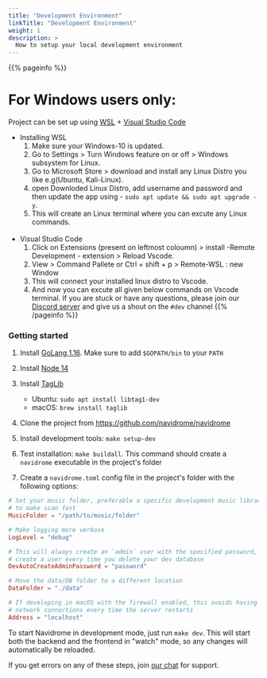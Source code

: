 ```yaml
---
title: "Development Environment"
linkTitle: "Development Environment"
weight: 1
description: >
  How to setup your local development environment
---
```


{{% pageinfo %}}
# For Windows users only:
Project can be set up using [WSL](https://g.co/kgs/kcU41r) + [Visual Studio Code](https://g.co/kgs/tsCHLa)
- Installing WSL
  1. Make sure your Windows-10 is updated.
  2. Go to Settings > Turn Windows feature on or off > Windows subsystem for Linux.
  3. Go to Microsoft Store > download and install any Linux Distro you like e.g(Ubuntu, Kali-Linux).
  4. open Downloded Linux Distro, add username and password and then update the app using - `sudo apt update && sudo apt upgrade -y`.
  5. This will create an Linux terminal where you can excute any Linux commands.
  <br/>
- Visual Studio Code
  1. Click on Extensions (present on leftmost coloumn) > install -Remote Development - extension > Reload Vscode.
  2. View > Command Pallete or Ctrl + shift + p > Remote-WSL : new Window
  3. This will connect your installed linux distro to Vscode.
  4. And now you can excute all given below commands on Vscode terminal.
If you are stuck or have any questions, please join our [Discord server](https://discord.gg/xh7j7yF) and 
give us a shout on the `#dev` channel
{{% /pageinfo %}}

### Getting started

1. Install [GoLang 1.16](https://golang.org/doc/install). Make sure to add `$GOPATH/bin` to your `PATH`
2. Install [Node 14](http://nodejs.org/)
3. Install [TagLib](http://taglib.org)
    - Ubuntu: `sudo apt install libtag1-dev`
    - macOS: `brew install taglib`

4. Clone the project from https://github.com/navidrome/navidrome
5. Install development tools: `make setup-dev`
6. Test installation: `make buildall`. This command should create a `navidrome` executable in the project's folder
7. Create a `navidrome.toml` config file in the project's folder with the following options:
```toml
# Set your music folder, preferable a specific development music library with few songs,
# to make scan fast
MusicFolder = "/path/to/music/folder"

# Make logging more verbose
LogLevel = "debug"

# This will always create an `admin` user with the specified password, so you don't have to 
# create a user every time you delete your dev database
DevAutoCreateAdminPassword = "password"

# Move the data/DB folder to a different location
DataFolder = "./data"

# If developing in macOS with the firewall enabled, this avoids having to accept incoming 
# network connections every time the server restarts
Address = "localhost"
```
To start Navidrome in development mode, just run `make dev`. This will start both the backend
and the frontend in "watch" mode, so any changes will automatically be reloaded.

If you get errors on any of these steps, join [our chat](/community/) for support.
